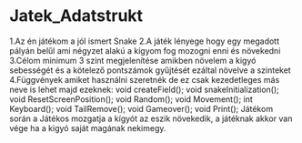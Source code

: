 # Jatek_Adatstrukt

1.Az én játékom a jól ismert Snake
2.A játék lényege hogy egy megadott pályán belűl ami négyzet alakú a kígyom fog mozogni enni és növekedni
3.Célom minimum 3 szint megjelenítése amikben növelem a kigyó sebességét  és a kötelező pontszámok gyűjtését ezáltal növelve a szinteket
4.Függvények amiket használni szeretnék de ez csak kezedetleges más neve is lehet majd ezeknek:
void createField();
void snakeInitialization();
void ResetScreenPosition();
void Random();
void Movement();
int Keyboard();
void TailRemove();
void Gameover();
void Print();
Játékom során a Játékos mozgatja a  kígyót  az eszik növekedik,  a játéknak akkor van vége ha a  kigyó saját magának nekimegy.
